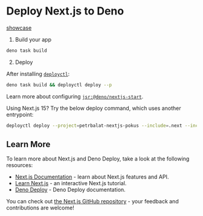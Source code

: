 # Deploy Next.js to Deno

[showcase](https://petrbalat-nextjs-pokus.deno.dev/)

1. Build your app

```bash
deno task build
```

2. Deploy

After installing [`deployctl`](https://github.com/denoland/deployctl):

```bash
deno task build && deployctl deploy --p
```

Learn more about configuring
[`jsr:@deno/nextjs-start`](https://jsr.io/@deno/nextjs-start).

Using Next.js 15? Try the below deploy command, which uses another entrypoint:

```bash
deployctl deploy --project=petrbalat-nextjs-pokus --include=.next --include=public https://raw.githubusercontent.com/arnauorriols/deno-next-start/refs/heads/v15/main.ts
```

## Learn More

To learn more about Next.js and Deno Deploy, take a look at the following
resources:

- [Next.js Documentation](https://nextjs.org/docs) - learn about Next.js
  features and API.
- [Learn Next.js](https://nextjs.org/learn) - an interactive Next.js tutorial.
- [Deno Deploy](https://docs.deno.com/deploy/manual/) - Deno Deploy
  documentation.

You can check out
[the Next.js GitHub repository](https://github.com/vercel/next.js) - your
feedback and contributions are welcome!
